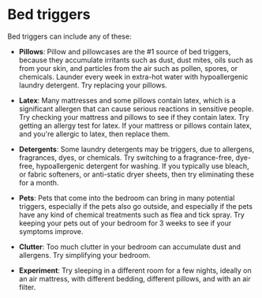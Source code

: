 [//]: # (
source: gpt-3 + jph editing
tags: beds triggers
)

# Bed triggers

Bed triggers can include any of these:

* **Pillows**: Pillow and pillowcases are the #1 source of bed triggers, because they accumulate irritants such as dust, dust mites, oils such as from your skin, and particles from the air such as pollen, spores, or chemicals. Launder every week in extra-hot water with hypoallergenic laundry detergent. Try replacing your pillows.

* **Latex**: Many mattresses and some pillows contain latex, which is a significant allergen that can cause serious reactions in sensitive people. Try checking your mattress and pillows to see if they contain latex. Try getting an allergy test for latex. If your mattress or pillows contain latex, and you're allergic to latex, then replace them.

* **Detergents**: Some laundry detergents may be triggers, due to allergens, fragrances, dyes, or chemicals. Try switching to a fragrance-free, dye-free, hypoallergenic detergent for washing. If you typically use bleach, or fabric softeners, or anti-static dryer sheets, then try eliminating these for a month.

* **Pets**: Pets that come into the bedroom can bring in many potential triggers, especially if the pets also go outside, and especially if the pets have any kind of chemical treatments such as flea and tick spray. Try keeping your pets out of your bedroom for 3 weeks to see if your symptoms improve.

* **Clutter**: Too much clutter in your bedroom can accumulate dust and allergens. Try simplifying your bedroom.
 
* **Experiment**: Try sleeping in a different room for a few nights, ideally on an air mattress, with different bedding, different pillows, and with an air filter.
